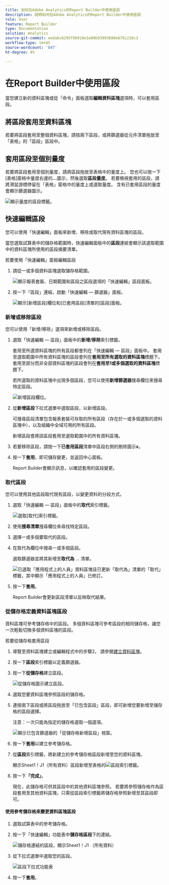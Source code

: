 ```yaml
---
title: 如何在Adobe Analytics的Report Builder中使用區段
description: 說明如何在Adobe Analytics的Report Builder中使用區段
role: User
feature: Report Builder
type: Documentation
solution: Analytics
source-git-commit: eedabc6295f9b918e1e00b93993680e676c216c3
workflow-type: tm+mt
source-wordcount: '847'
ht-degree: 4%

---
```


# 在Report Builder中使用區段

當您建立新的資料區塊或從「命令」面板選取&#x200B;**編輯資料區塊**&#x200B;選項時，可以套用區段。

## 將區段套用至資料區塊

若要將區段套用至整個資料區塊，請按兩下區段，或將篩選器從元件清單拖放至「表格」的「區段」區段中。

## 套用區段至個別量度

若要將區段套用至個別量度，請將區段拖放至表格中的量度上。 您也可以按一下[表格]窗格中量度右邊的&#x200B;**...**&#x200B;圖示，然後選取&#x200B;**區段量度**。 若要檢視套用的區段，請將滑鼠游標停留在「表格」窗格中的量度上或選取量度。 含有已套用區段的量度會顯示篩選器圖示。

![顯示量度的區段標籤。](./assets/filter_by.png)

## 快速編輯區段

您可以使用「快速編輯」面板來新增、移除或取代現有資料區塊的區段。

當您選取試算表中的儲存格範圍時，快速編輯面板中的&#x200B;**區段**&#x200B;連結會顯示該選取範圍中的資料區塊所使用的區段摘要清單。

若要使用「快速編輯」面板編輯區段

1. 請從一或多個資料區塊選取儲存格範圍。

   ![顯示報表套裝、日期範圍和區段之區段選項的「快速編輯」區段面板。](./assets/select_multiple_dbs.png)

1. 按一下「區段」連結，啟動「快速編輯 — 篩選器」面板。

   ![顯示[新增區段]欄位和[已套用區段]清單的[區段]面板。](./assets/quick_edit_filters.png)

### 新增或移除區段

您可以使用「新增/移除」選項來新增或移除區段。

1. 選取「快速編輯 — 區段」面板中的&#x200B;**新增/移除**&#x200B;索引標籤。

   套用至所選資料區塊的所有區段都會列在「快速編輯 — 區段」面板中。 套用至選取範圍中所有資料區塊的區段會列在&#x200B;**套用至所有選取的資料區塊**&#x200B;標題下。 套用至部分而非全部資料區塊的區段會列在&#x200B;**套用至1或多個選取的資料區塊**&#x200B;標題下。

   若所選取的資料區塊中出現多個區段，您可以使用&#x200B;**新增篩選器**&#x200B;搜尋欄位來搜尋特定區段。

   ![新增區段欄位。](./assets/add_filter.png)

1. 從&#x200B;**新增區段**&#x200B;下拉式選單中選取區段，以新增區段。

   可搜尋區段清單包含報表套裝可存取的所有區段（存在於一或多個選取的資料區塊中），以及組織中全域可用的所有區段。

   新增區段會將該區段套用至選取範圍中的所有資料區塊。

1. 若要移除區段，請按一下&#x200B;**已套用區段**&#x200B;清單中區段右側的刪除圖示&#x200B;**x**。

1. 按一下&#x200B;**套用**，即可儲存變更，並返回中心面板。

   Report Builder會顯示訊息，以確認套用的區段變更。

### 取代區段

您可以使用其他區段取代現有區段，以變更資料的分段方式。

1. 選取「快速編輯 — 區段」面板中的&#x200B;**取代**&#x200B;索引標籤。

   ![選取[取代]索引標籤。](./assets/replace_filter.png)

1. 使用&#x200B;**搜尋清單**&#x200B;搜尋欄位來尋找特定區段。

1. 選擇一或多個要取代的區段。

1. 在取代為欄位中搜尋一或多個區段。

   選取篩選器並將其新增至&#x200B;**取代為** ... 清單。

   ![已選取「應用程式上的人員」資料區塊且已更新「取代為」清單的「取代」標籤，其中顯示「應用程式上的人員」已修訂。](./assets/replace_screen_new.png)

1. 按一下&#x200B;**套用**。

   Report Builder會更新區段清單以反映取代結果。

### 從儲存格定義資料區塊區段

資料區塊可參考儲存格中的區段。 多個資料區塊可參考區段的相同儲存格，讓您一次輕鬆切換多個資料區塊的區段。

若要從儲存格套用區段

1. 導覽至資料區塊建立或編輯程式中的步驟2。 請參閱[建立資料區塊](./create-a-data-block.md)。
1. 按一下&#x200B;**區段**&#x200B;索引標籤以定義篩選器。
1. 按一下&#x200B;**從儲存格**&#x200B;建立區段。

   ![從儲存格圖示建立區段。](./assets/create-filter-from-cell.png)

1. 選取您要資料區塊參照區段的儲存格。

1. 連按兩下區段或將區段拖放至「已包含區段」區段，即可新增您要新增至儲存格的區段選擇。

   注意：一次只能為指定的儲存格選取一個選項。

   ![顯示已包含篩選器的「從儲存格新增區段」視窗。](./assets/select-filters.png)

1. 按一下&#x200B;**套用**&#x200B;以建立參考儲存格。

1. 從&#x200B;**區段**&#x200B;索引標籤，將新建立的參考儲存格區段新增至您的資料區塊。

   顯示Sheet1！J1（所有資料）區段新增至表格的![區段索引標籤。](./assets/reference-cell-filter.png)

1. 按一下&#x200B;**「完成」**。

   現在，此儲存格可供其區段中的其他資料區塊參照。 若要將參照儲存格作為區段套用至其他資料區塊，只需從區段索引標籤將儲存格參照新增至其區段即可。

#### 使用參考儲存格來變更資料區塊區段

1. 選取試算表中的參考儲存格。

1. 按一下「快速編輯」功能表中&#x200B;**儲存格區段**&#x200B;下的連結。

   ![儲存格連結的區段，顯示Sheet1！J1 （所有資料）](./assets/filters-from-cell-link.png)

1. 從下拉式選單中選取您的區段。

   ![區段下拉式功能表](./assets/filter-drop-down.png)

1. 按一下&#x200B;**套用**。
